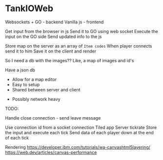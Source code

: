 # TankIOWeb

Websockets + GO - backend
Vanilla js - frontend

Get input from the browser in js
Send it to GO using web socket
Execute the input on the GO side
Send updated info to the js



Store map on the server as an array of `Item codes`
When player connects send it to him
Save it on the client and render


So I need a db with the images??
Like, a map of images and id's


Have a json db
+ Allow for a map editor
+ Easy to setup
+ Shared between server and client
- Possibly network heavy


TODO:

Handle close connection - send leave message

Use connection id from a socket connection
Tiled app
Server tickrate
Store the input and execute each tick
Send data of each player down at the end of each tick

Rendering
https://developer.ibm.com/tutorials/wa-canvashtml5layering/
https://web.dev/articles/canvas-performance
